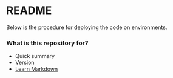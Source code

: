 # README #

Below is the procedure for deploying the code on environments.  
### What is this repository for? ###

* Quick summary
* Version
* [Learn Markdown](https://bitbucket.org/tutorials/markdowndemo)

